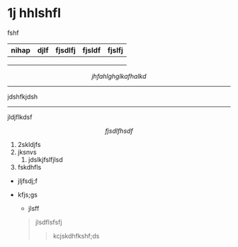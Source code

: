 # 1j hhlshfl

fshf

| nihap | djlf | fjsdlfj | fjsldf | fjslfj |
| ----- | ---- | ------- | ------ | ------ |
|       |      |         |        |        |
|       |      |         |        |        |
|       |      |         |        |        |


$$
jhfahlghglkafhalkd
$$

----



jdshfkjdsh



---



jldjflkdsf





$$fjsdlfhsdf$$



1. 2skldjfs
2. jksnvs
   1. jdslkjfslfjlsd
3. fskdhfls

* jljfsdj;f

* kfjs;gs

  * jlsff

  >
  >
  >jlsdflsfsfj
  >
  >> kcjskdhfkshf;ds
